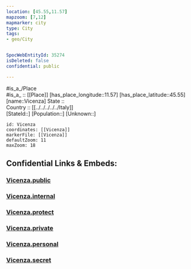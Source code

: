 ```yaml
---
location: [45.55,11.57] 
mapzoom: [7,12] 
mapmarker: city 
type: City
tags:
- geo/City


SpocWebEntityId: 35274
isDeleted: false
confidential: public

---
```

#is_a_/Place  
#is_a_ :: [[Place]] 
[has_place_longitude::11.57] 
[has_place_latitude::45.55] 
[name::Vicenza] 
State ::  
Country :: [[../../../../../Italy]]  
[StateId::] 
[Population::] 
[Unknown::] 


```leaflet
id: Vicenza
coordinates: [[Vicenza]] 
markerFile: [[Vicenza]] 
defaultZoom: 11 
maxZoom: 18
```


## Confidential Links & Embeds: 

### [Vicenza.public](/_public/\Earth\Continent\Europe\Europe~South\Italy\regions~Italy\Veneto\Vicenza.Province\CityVicenza.public.md) 

### [Vicenza.internal](/_internal/\Earth\Continent\Europe\Europe~South\Italy\regions~Italy\Veneto\Vicenza.Province\CityVicenza.internal.md) 

### [Vicenza.protect](/_protect/\Earth\Continent\Europe\Europe~South\Italy\regions~Italy\Veneto\Vicenza.Province\CityVicenza.protect.md) 

### [Vicenza.private](/_private/\Earth\Continent\Europe\Europe~South\Italy\regions~Italy\Veneto\Vicenza.Province\CityVicenza.private.md) 

### [Vicenza.personal](/_personal/\Earth\Continent\Europe\Europe~South\Italy\regions~Italy\Veneto\Vicenza.Province\CityVicenza.personal.md) 

### [Vicenza.secret](/_secret/\Earth\Continent\Europe\Europe~South\Italy\regions~Italy\Veneto\Vicenza.Province\CityVicenza.secret.md)

